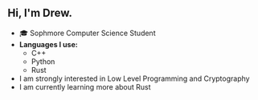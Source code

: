 ## Hi, I'm Drew.
<ul>
  <li>🎓 Sophmore Computer Science Student</li>
  <li>
    <b>Languages I use:</b>
    <ul>
      <li>C++</li>
      <li>Python</li>
      <li>Rust</li>
    </ul>
    <li>I am strongly interested in Low Level Programming and Cryptography</li>
    <li>I am currently learning more about Rust</li>
  </li>
</ul>
